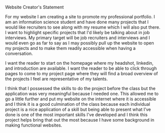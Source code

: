 Website Creator's Statement

For my website I am creating a site to promote my professional portfolio. I am an information science student and have done many projects that I would like recruiters to see along with my resume which I will also put there. I want to highlight specific projects that I'd likely be talking about in job interviews. My primary target will be job recruiters and interviews and I would even go as far to say as I may possibly pull up the website to open my projects and to make them readily accessible when having a conversation. 

I want the reader to start on the homepage where my headshot, linkedin, and introduction are available. I want the reader to be able to click through pages to come to my project page where they will find a broad overview of the projects I feel are representative of my talents.

I think that I possessed the skills to do the project before the class but the application was very meaningful because I needed one. This allowed me to go a little further and put my website on the internet where it is accessible and I think it is a good culmination of the class because each individual project is a nice application of a skill but being able to present what I’ve done is one of the most important skills I've developed and I think this project helps bring that out the most because I have some background in making functional websites.
